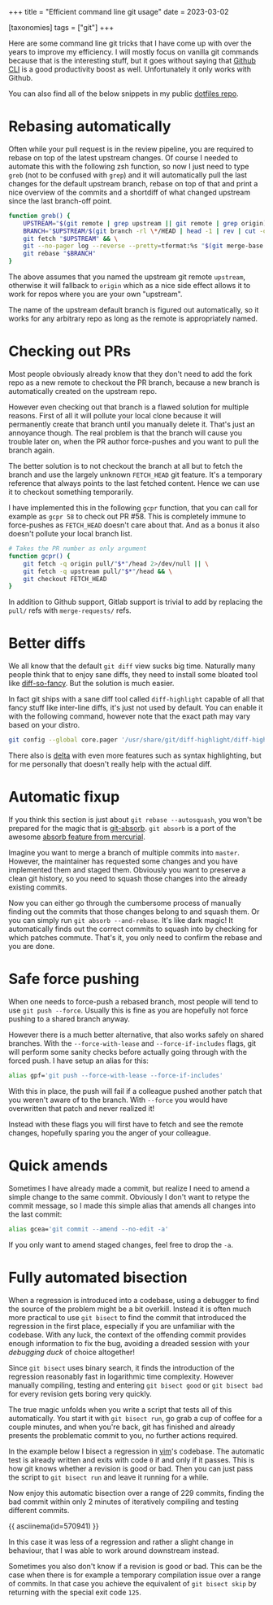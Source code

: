 +++
title = "Efficient command line git usage"
date = 2023-03-02

[taxonomies]
tags = ["git"]
+++

Here are some command line git tricks that I have come up with over the years to improve my efficiency. I will mostly focus on vanilla git commands because that is the interesting stuff, but it goes without saying that [Github CLI](https://github.com/cli/cli) is a good productivity boost as well.
Unfortunately it only works with Github.

You can also find all of the below snippets in my public [dotfiles repo](https://github.com/vimpostor/dotfiles).

# Rebasing automatically

Often while your pull request is in the review pipeline, you are required to rebase on top of the latest upstream changes.
Of course I needed to automate this with the following zsh function, so now I just need to type `greb` (not to be confused with `grep`) and it will automatically pull the last changes for the default upstream branch, rebase on top of that and print a nice overview of the commits and a shortdiff of what changed upstream since the last branch-off point.

```bash
function greb() {
	UPSTREAM="$(git remote | grep upstream || git remote | grep origin)"
	BRANCH="$UPSTREAM/$(git branch -rl \*/HEAD | head -1 | rev | cut -d/ -f1 | rev)"
	git fetch "$UPSTREAM" && \
	git --no-pager log --reverse --pretty=tformat:%s "$(git merge-base HEAD "$BRANCH")".."$BRANCH" && \
	git rebase "$BRANCH"
}
```

The above assumes that you named the upstream git remote `upstream`, otherwise it will fallback to `origin` which as a nice side effect allows it to work for repos where you are your own "upstream".

The name of the upstream default branch is figured out automatically, so it works for any arbitrary repo as long as the remote is appropriately named.

# Checking out PRs

Most people obviously already know that they don't need to add the fork repo as a new remote to checkout the PR branch, because a new branch is automatically created on the upstream repo.

However even checking out that branch is a flawed solution for multiple reasons. First of all it will pollute your local clone because it will permanently create that branch until you manually delete it. That's just an annoyance though. The real problem is that the branch will cause you trouble later on, when the PR author force-pushes and you want to pull the branch again.

The better solution is to not checkout the branch at all but to fetch the branch and use the largely unknown `FETCH_HEAD` git feature.
It's a temporary reference that always points to the last fetched content. Hence we can use it to checkout something temporarily.

I have implemented this in the following `gcpr` function, that you can call for example as `gcpr 58` to check out PR #58. This is completely immune to force-pushes as `FETCH_HEAD` doesn't care about that. And as a bonus it also doesn't pollute your local branch list.

```bash
# Takes the PR number as only argument
function gcpr() {
	git fetch -q origin pull/"$*"/head 2>/dev/null || \
	git fetch -q upstream pull/"$*"/head && \
	git checkout FETCH_HEAD
}
```

In addition to Github support, Gitlab support is trivial to add by replacing the `pull/` refs with `merge-requests/` refs.

# Better diffs

We all know that the default `git diff` view sucks big time.
Naturally many people think that to enjoy sane diffs, they need to install some bloated tool like [diff-so-fancy](https://github.com/so-fancy/diff-so-fancy).
But the solution is much easier.

In fact git ships with a sane diff tool called `diff-highlight` capable of all that fancy stuff like inter-line diffs, it's just not used by default.
You can enable it with the following command, however note that the exact path may vary based on your distro.

```bash
git config --global core.pager '/usr/share/git/diff-highlight/diff-highlight| less'
```

There also is [delta](https://github.com/dandavison/delta) with even more features such as syntax highlighting, but for me personally that doesn't really help with the actual diff.

# Automatic fixup

If you think this section is just about `git rebase --autosquash`, you won't be prepared for the magic that is [git-absorb](https://github.com/tummychow/git-absorb). `git absorb` is a port of the awesome [absorb feature from mercurial](https://www.mercurial-scm.org/repo/hg/rev/5111d11b8719).

Imagine you want to merge a branch of multiple commits into `master`. However, the maintainer has requested some changes and you have implemented them and staged them. Obviously you want to preserve a clean git history, so you need to squash those changes into the already existing commits.

Now you can either go through the cumbersome process of manually finding out the commits that those changes belong to and squash them. Or you can simply run `git absorb --and-rebase`. It's like dark magic! It automatically finds out the correct commits to squash into by checking for which patches commute. That's it, you only need to confirm the rebase and you are done.

# Safe force pushing

When one needs to force-push a rebased branch, most people will tend to use `git push --force`. Usually this is fine as you are hopefully not force pushing to a shared branch anyway.

However there is a much better alternative, that also works safely on shared branches. With the `--force-with-lease` and `--force-if-includes` flags, git will perform some sanity checks before actually going through with the forced push.
I have setup an alias for this:

```bash
alias gpf='git push --force-with-lease --force-if-includes'
```

With this in place, the push will fail if a colleague pushed another patch that you weren't aware of to the branch. With `--force` you would have overwritten that patch and never realized it!

Instead with these flags you will first have to fetch and see the remote changes, hopefully sparing you the anger of your colleague.

# Quick amends

Sometimes I have already made a commit, but realize I need to amend a simple change to the same commit. Obviously I don't want to retype the commit message, so I made this simple alias that amends all changes into the last commit:

```bash
alias gcea='git commit --amend --no-edit -a'
```

If you only want to amend staged changes, feel free to drop the `-a`.

# Fully automated bisection

When a regression is introduced into a codebase, using a debugger to find the source of the problem might be a bit overkill.
Instead it is often much more practical to use `git bisect` to find the commit that introduced the regression in the first place, especially if you are unfamiliar with the codebase. With any luck, the context of the offending commit provides enough information to fix the bug, avoiding a dreaded session with your _debugging duck_ of choice altogether!

Since `git bisect` uses binary search, it finds the introduction of the regression reasonably fast in logarithmic time complexity.
However manually compiling, testing and entering `git bisect good` or `git bisect bad` for every revision gets boring very quickly.

The true magic unfolds when you write a script that tests all of this automatically. You start it with `git bisect run`, go grab a cup of coffee for a couple minutes, and when you're back, git has finished and already presents the problematic commit to you, no further actions required.

In the example below I bisect a regression in [vim](https://github.com/vim/vim)'s codebase. The automatic test is already written and exits with code `0` if and only if it passes. This is how git knows whether a revision is good or bad.
Then you can just pass the script to `git bisect run` and leave it running for a while.

Now enjoy this automatic bisection over a range of 229 commits, finding the bad commit within only 2 minutes of iteratively compiling and testing different commits.

{{ asciinema(id=570941) }}

In this case it was less of a regression and rather a slight change in behaviour, that I was able to work around downstream instead.

Sometimes you also don't know if a revision is good or bad. This can be the case when there is for example a temporary compilation issue over a range of commits. In that case you achieve the equivalent of `git bisect skip` by returning with the special exit code `125`.
